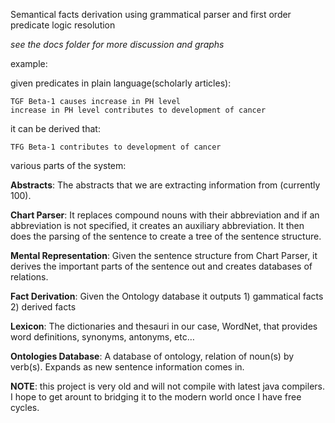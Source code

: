 Semantical facts derivation using grammatical parser and first order predicate logic resolution

*see the docs folder for more discussion and graphs*

example:

given predicates in plain language(scholarly articles):

    TGF Beta-1 causes increase in PH level
    increase in PH level contributes to development of cancer

it can be derived that:

    TFG Beta-1 contributes to development of cancer

various parts of the system:

**Abstracts**: The abstracts that we are extracting information from (currently 100).
 
**Chart Parser**: It replaces compound nouns with their abbreviation and if an abbreviation is not specified, it creates an auxiliary abbreviation. It then does the parsing of the sentence to create a tree of the sentence structure.
 
**Mental Representation**: Given the sentence structure from Chart Parser, it derives the important parts of the sentence out and creates databases of relations.
 
**Fact Derivation**: Given the Ontology database it outputs 1) gammatical facts 2) derived facts
 
**Lexicon**: The dictionaries and thesauri in our case, WordNet, that provides word definitions, synonyms, antonyms, etc…
 
**Ontologies Database**: A database of ontology, relation of noun(s) by verb(s). Expands as new sentence information comes in.

**NOTE**: this project is very old and will not compile with latest java compilers. I hope to get arount to bridging it to the modern world once I have free cycles.

